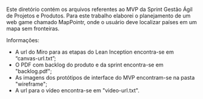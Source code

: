 Este diretório contém os arquivos referentes ao MVP da Sprint Gestão Ágil de Projetos e Produtos.
Para este trabalho elaborei o planejamento de um web game chamado MapPointr, onde o usuário deve localizar países em um mapa sem fronteiras.

Informações:

- A url do Miro para as etapas do Lean Inception encontra-se em “canvas-url.txt”;
- O PDF com backlog do produto e da sprint encontra-se em "backlog.pdf";
- As imagens dos protótipos de interface do MVP encontram-se na pasta "wireframe";
- A url para o vídeo encontra-se em "video-url.txt".
